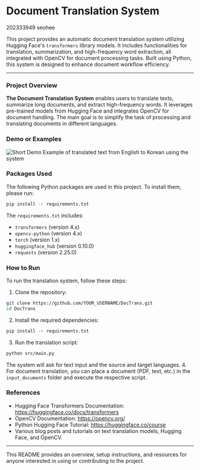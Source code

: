 # **Document Translation System**
202333949 seohee


This project provides an automatic document translation system utilizing Hugging Face's `transformers` library models. It includes functionalities for translation, summarization, and high-frequency word extraction, all integrated with OpenCV for document processing tasks. Built using Python, this system is designed to enhance document workflow efficiency.

-----
### **Project Overview**
**The Document Translation System** enables users to translate texts, summarize long documents, and extract high-frequency words. It leverages pre-trained models from Hugging Face and integrates OpenCV for document handling. The main goal is to simplify the task of processing and translating documents in different languages.


### **Demo or Examples**
![Short Demo](https://ifh.cc/g/po3o6J.png)
Example of translated text from English to Korean using the system

### **Packages Used**
The following Python packages are used in this project. To install them, please run:
```bash
pip install -r requirements.txt
```
The `requirements.txt` includes:
* `transformers` (version 4.x)
* `opencv-python` (version 4.x)
* `torch` (version 1.x)
* `huggingface_hub` (version 0.10.0)
* `requests` (version 2.25.0)


### **How to Run**
To run the translation system, follow these steps:
1. Clone the repository:
```bash
git clone https://github.com/YOUR_USERNAME/DocTrans.git
cd DocTrans
```
2. Install the required dependencies:
```bash
pip install -r requirements.txt
```
3. Run the translation script:
```bash
python src/main.py
```
The system will ask for text input and the source and target languages.
4. For document translation, you can place a document (PDF, text, etc.) in the `input_documents` folder and execute the respective script.


### **References**
* Hugging Face Transformers Documentation: <https://huggingface.co/docs/transformers>
* OpenCV Documentation: <https://opencv.org/>
* Python Hugging Face Tutorial: <https://huggingface.co/course>
* Various blog posts and tutorials on text translation models, Hugging Face, and OpenCV.

-----
This README provides an overview, setup instructions, and resources for anyone interested in using or contributing to the project.
